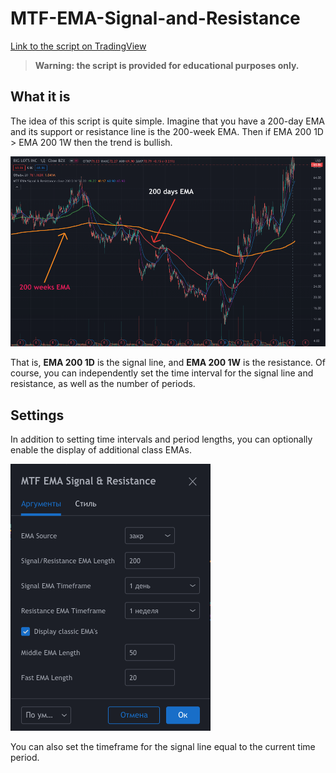 # MTF-EMA-Signal-and-Resistance

[Link to the script on TradingView](https://ru.tradingview.com/script/bjKGx2jN-multi-time-frame-ema-signal-resistance/)

> **Warning: the script is provided for educational purposes only.**

## What it is

The idea of this script is quite simple. Imagine that you have a 200-day EMA and its support or resistance line is the 200-week EMA.
Then if EMA 200 1D > EMA 200 1W then the trend is bullish.

![MTF-EMA-Signal-and-Resistance](img/01.png)

That is, **EMA 200 1D** is the signal line, and **EMA 200 1W** is the resistance.
Of course, you can independently set the time interval for the signal line and resistance, as well as the number of periods.

## Settings

In addition to setting time intervals and period lengths, you can optionally enable the display of additional class EMAs.

![Settings](img/02.png)

You can also set the timeframe for the signal line equal to the current time period.
